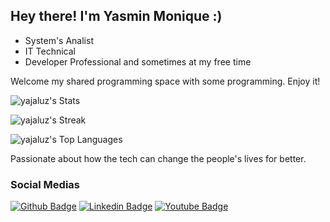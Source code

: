 ## Hey there! I'm Yasmin Monique :)
- System's Analist
- IT Technical
- Developer Professional and sometimes at my free time

Welcome my shared programming space with some programming. Enjoy it!


![yajaluz's Stats](https://github-readme-stats.vercel.app/api?username=yajaluz&theme=tokyonight&show_icons=true&hide_border=false&count_private=true)

![yajaluz's Streak](https://github-readme-streak-stats.herokuapp.com/?user=yajaluz&theme=tokyonight&hide_border=false)

![yajaluz's Top Languages](https://github-readme-stats.vercel.app/api/top-langs/?username=yajaluz&theme=tokyonight&show_icons=true&hide_border=false&layout=compact)

Passionate about how the tech can change the people's lives for better. 

### Social Medias

[![Github Badge](https://img.shields.io/badge/-Github-000?style=flat-square&logo=Github&logoColor=white&link=https://github.com/fagnerpsantos)](https://github.com/yajaluz)
[![Linkedin Badge](https://img.shields.io/badge/-LinkedIn-blue?style=flat-square&logo=Linkedin&logoColor=white&link=https://www.linkedin.com/in/fagnerpsantos/)](https://www.linkedin.com/in/yasminluz-oliveira/)
[![Youtube Badge](https://img.shields.io/badge/-YouTube-ff0000?style=flat-square&labelColor=ff0000&logo=youtube&logoColor=white&link=https://www.youtube.com/user/TreinaWeb)](https://www.youtube.com/channel/UCJ26pEo-Vnj5Yg6BQ2VxxgQ)
